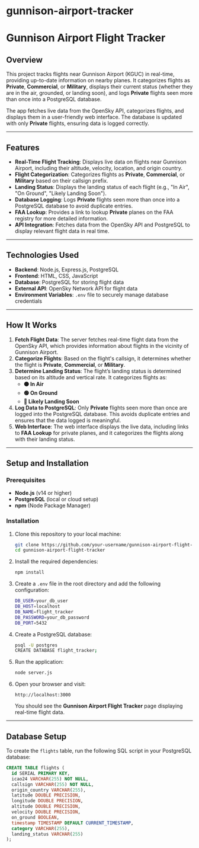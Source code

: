# gunnison-airport-tracker

# Gunnison Airport Flight Tracker

## Overview

This project tracks flights near Gunnison Airport (KGUC) in real-time, providing up-to-date information on nearby planes. It categorizes flights as **Private**, **Commercial**, or **Military**, displays their current status (whether they are in the air, grounded, or landing soon), and logs **Private** flights seen more than once into a PostgreSQL database.

The app fetches live data from the OpenSky API, categorizes flights, and displays them in a user-friendly web interface. The database is updated with only **Private** flights, ensuring data is logged correctly.

---

## Features

- **Real-Time Flight Tracking**: Displays live data on flights near Gunnison Airport, including their altitude, velocity, location, and origin country.
- **Flight Categorization**: Categorizes flights as **Private**, **Commercial**, or **Military** based on their callsign prefix.
- **Landing Status**: Displays the landing status of each flight (e.g., "In Air", "On Ground", "Likely Landing Soon").
- **Database Logging**: Logs **Private** flights seen more than once into a PostgreSQL database to avoid duplicate entries.
- **FAA Lookup**: Provides a link to lookup **Private** planes on the FAA registry for more detailed information.
- **API Integration**: Fetches data from the OpenSky API and PostgreSQL to display relevant flight data in real time.

---

## Technologies Used

- **Backend**: Node.js, Express.js, PostgreSQL
- **Frontend**: HTML, CSS, JavaScript
- **Database**: PostgreSQL for storing flight data
- **External API**: OpenSky Network API for flight data
- **Environment Variables**: `.env` file to securely manage database credentials

---

## How It Works

1. **Fetch Flight Data**: The server fetches real-time flight data from the OpenSky API, which provides information about flights in the vicinity of Gunnison Airport.
2. **Categorize Flights**: Based on the flight's callsign, it determines whether the flight is **Private**, **Commercial**, or **Military**.
3. **Determine Landing Status**: The flight’s landing status is determined based on its altitude and vertical rate. It categorizes flights as:
   - **🟠 In Air**
   - **🟢 On Ground**
   - **🔻 Likely Landing Soon**
4. **Log Data to PostgreSQL**: Only **Private** flights seen more than once are logged into the PostgreSQL database. This avoids duplicate entries and ensures that the data logged is meaningful.
5. **Web Interface**: The web interface displays the live data, including links to **FAA Lookup** for private planes, and it categorizes the flights along with their landing status.

---

## Setup and Installation

### Prerequisites

- **Node.js** (v14 or higher)
- **PostgreSQL** (local or cloud setup)
- **npm** (Node Package Manager)

### Installation

1. Clone this repository to your local machine:

    ```bash
    git clone https://github.com/your-username/gunnison-airport-flight-tracker.git
    cd gunnison-airport-flight-tracker
    ```

2. Install the required dependencies:

    ```bash
    npm install
    ```

3. Create a `.env` file in the root directory and add the following configuration:

    ```bash
    DB_USER=your_db_user
    DB_HOST=localhost
    DB_NAME=flight_tracker
    DB_PASSWORD=your_db_password
    DB_PORT=5432
    ```

4. Create a PostgreSQL database:

    ```bash
    psql -U postgres
    CREATE DATABASE flight_tracker;
    ```

5. Run the application:

    ```bash
    node server.js
    ```

6. Open your browser and visit:

    ```
    http://localhost:3000
    ```

    You should see the **Gunnison Airport Flight Tracker** page displaying real-time flight data.

---

## Database Setup

To create the `flights` table, run the following SQL script in your PostgreSQL database:

```sql
CREATE TABLE flights (
  id SERIAL PRIMARY KEY,
  icao24 VARCHAR(255) NOT NULL,
  callsign VARCHAR(255) NOT NULL,
  origin_country VARCHAR(255),
  latitude DOUBLE PRECISION,
  longitude DOUBLE PRECISION,
  altitude DOUBLE PRECISION,
  velocity DOUBLE PRECISION,
  on_ground BOOLEAN,
  timestamp TIMESTAMP DEFAULT CURRENT_TIMESTAMP,
  category VARCHAR(255),
  landing_status VARCHAR(255)
);
